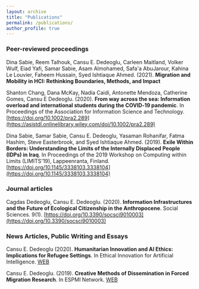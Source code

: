 ```yaml
---
layout: archive
title: "Publications"
permalink: /publications/
author_profile: true
---
```



### Peer-reviewed proceedings

Dina Sabie, Reem Talhouk, Cansu E. Dedeoglu, Carleen Maitland, Volker Wulf, Eiad Yafi, Samar Sabie, Asam Almohamed, Safa'a AbuJarour, Kahina Le Louvier, Faheem Hussain, Syed Ishtiaque Ahmed. (2021). **Migration and Mobility in HCI: Rethinking Boundaries, Methods, and Impact** 

Shanton Chang, Dana McKay, Nadia Caidi, Antonette Mendoza, Catherine Gomes, Cansu E Dedeoglu. (2020). **From way across the sea: Information overload and international students during the COVID‐19 pandemic**. In Proceedings of the Association for Information Science and Technology. [https://doi.org/10.1002/pra2.289](https://asistdl.onlinelibrary.wiley.com/doi/10.1002/pra2.289)

Dina Sabie, Samar Sabie, Cansu E. Dedeoglu, Yasaman Rohanifar, Fatma Hashim, Steve Easterbrook, and Syed Ishtiaque Ahmed. (2019). **Exile Within Borders: Understanding the Limits of the Internally Displaced People (IDPs) in Iraq**. In Proceedings of the 2019 Workshop on Computing within Limits (LIMITS'19), Lappeenranta, Finland. [https://doi.org/10.1145/3338103.3338104](https://doi.org/10.1145/3338103.3338104)

### Journal articles

Cagdas Dedeoglu, Cansu E. Dedeoglu. (2020). **Information Infrastructures and the Future of Ecological Citizenship in the Anthropocene**. Social Sciences. 9(1).  [https://doi.org/10.3390/socsci9010003](https://doi.org/10.3390/socsci9010003) 


### News Articles, Public Writing and Essays 

Cansu E. Dedeoglu (2020). **Humanitarian Innovation and AI Ethics: Implications for Refugee Settings**. In Ethical Innovation for Artificial Intelligence. [WEB](https://ei4ai.wordpress.com/2020/10/19/humanitarian-innovation-and-ai-ethics-implications-for-refugee-settings-by-cansu-e-dedeoglu-faculty-of-information-university-of-toronto/)

Cansu E. Dedeoglu. (2019). **Creative Methods of Dissemination in Forced Migration Research**. In ESPMI Network. [WEB](https://espminetwork.com/cansu-e-dedoglu-dissemination-methods/)


<!---
 {% if author.googlescholar %}
 You can also find my articles on <u><a href="{{author.googlescholar}}">my Google Scholar profile</a>.</u>
 {% endif %}
 {% include base_path %}
 {% for post in site.publications reversed %}
 {% include archive-single.html %}
 {% endfor %}
 --->

